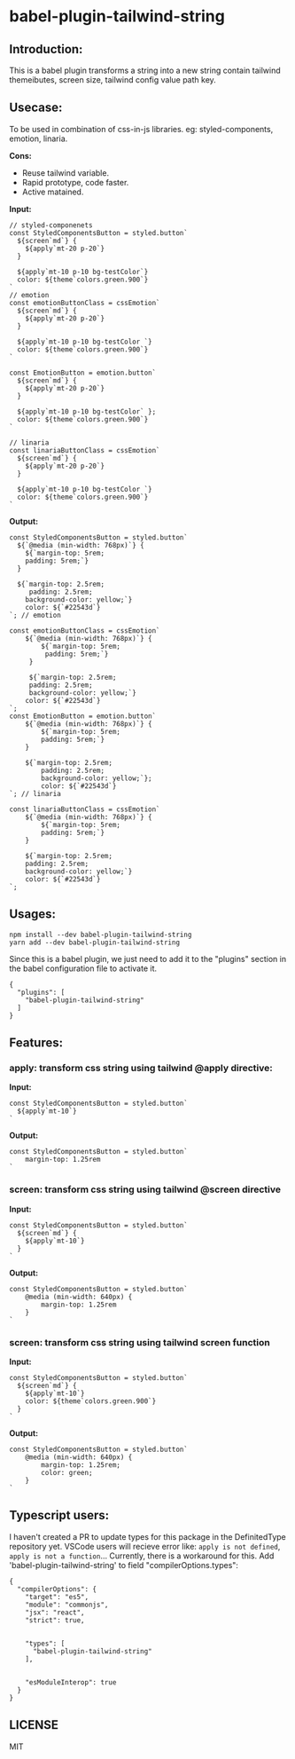 # babel-plugin-tailwind-string

## Introduction:
This is a babel plugin transforms a string into a new string contain tailwind themeibutes, screen size, tailwind config value path key.

## Usecase:
To be used in combination of css-in-js libraries. eg: styled-components, emotion, linaria.

**Cons:**
- Reuse tailwind variable.
- Rapid prototype, code faster.
- Active matained.

**Input:**

```
// styled-componenets
const StyledComponentsButton = styled.button`
  ${screen`md`} {
    ${apply`mt-20 p-20`}
  }

  ${apply`mt-10 p-10 bg-testColor`}
  color: ${theme`colors.green.900`}
`
// emotion
const emotionButtonClass = cssEmotion`
  ${screen`md`} {
    ${apply`mt-20 p-20`}
  }

  ${apply`mt-10 p-10 bg-testColor `}
  color: ${theme`colors.green.900`}
`

const EmotionButton = emotion.button`
  ${screen`md`} {
    ${apply`mt-20 p-20`}
  }

  ${apply`mt-10 p-10 bg-testColor` };
  color: ${theme`colors.green.900`}
`

// linaria
const linariaButtonClass = cssEmotion`
  ${screen`md`} {
    ${apply`mt-20 p-20`}
  }

  ${apply`mt-10 p-10 bg-testColor `}
  color: ${theme`colors.green.900`}
`
```

**Output:**
```
const StyledComponentsButton = styled.button`
  ${`@media (min-width: 768px)`} {
    ${`margin-top: 5rem;
    padding: 5rem;`}
  }

  ${`margin-top: 2.5rem;
     padding: 2.5rem;
    background-color: yellow;`}
    color: ${`#22543d`}
`; // emotion

const emotionButtonClass = cssEmotion`
    ${`@media (min-width: 768px)`} {
        ${`margin-top: 5rem;
         padding: 5rem;`}
     }

     ${`margin-top: 2.5rem;
     padding: 2.5rem;
     background-color: yellow;`}
    color: ${`#22543d`}
`;
const EmotionButton = emotion.button`
    ${`@media (min-width: 768px)`} {
        ${`margin-top: 5rem;
        padding: 5rem;`}
    }

    ${`margin-top: 2.5rem;
        padding: 2.5rem;
        background-color: yellow;`};
        color: ${`#22543d`}
`; // linaria

const linariaButtonClass = cssEmotion`
    ${`@media (min-width: 768px)`} {
        ${`margin-top: 5rem;
        padding: 5rem;`}
    }

    ${`margin-top: 2.5rem;
    padding: 2.5rem;
    background-color: yellow;`}
    color: ${`#22543d`}
`;

```

## Usages:

```
npm install --dev babel-plugin-tailwind-string
yarn add --dev babel-plugin-tailwind-string
```

Since this is a babel plugin, we just need to add it to the "plugins" section in the babel configuration file to activate it.

```
{
  "plugins": [
    "babel-plugin-tailwind-string"
  ]
}
```

## Features:
### apply: transform css string using tailwind @apply directive:

**Input:**
```
const StyledComponentsButton = styled.button`
  ${apply`mt-10`}
`
```

**Output:**
```
const StyledComponentsButton = styled.button`
    margin-top: 1.25rem
`
```

### screen: transform css string using tailwind @screen directive

**Input:**
```
const StyledComponentsButton = styled.button`
  ${screen`md`} {
    ${apply`mt-10`}
  }
`
```

**Output:**
```
const StyledComponentsButton = styled.button`
    @media (min-width: 640px) {
        margin-top: 1.25rem   
    }
`
```

### screen: transform css string using tailwind screen function

**Input:**
```
const StyledComponentsButton = styled.button`
  ${screen`md`} {
    ${apply`mt-10`}
    color: ${theme`colors.green.900`}
  }
`
```

**Output:**
```
const StyledComponentsButton = styled.button`
    @media (min-width: 640px) {
        margin-top: 1.25rem;
        color: green;
    }
`
```

## Typescript users:
I haven't created a PR to update types for this package in the DefinitedType repository yet. VSCode users will recieve error like: `apply is not defined`, `apply is not a function`...
Currently, there is a workaround for this. Add 'babel-plugin-tailwind-string' to field "compilerOptions.types":
```
{
  "compilerOptions": {
    "target": "es5",                          
    "module": "commonjs",                     
    "jsx": "react",                     
    "strict": true,      
    

    "types": [
      "babel-plugin-tailwind-string"
    ],                           


    "esModuleInterop": true                   
  }
}
```

## LICENSE
MIT


